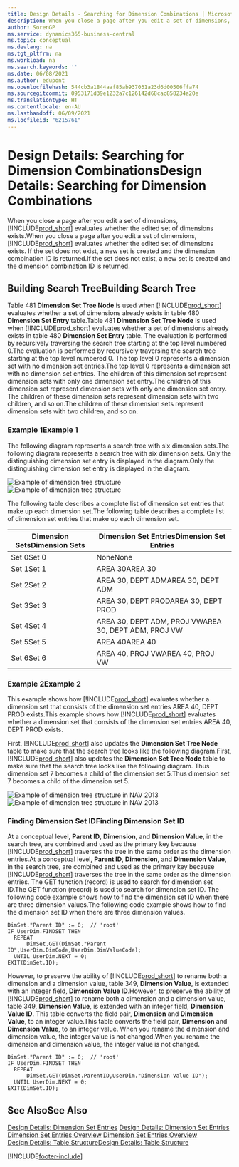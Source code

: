```yaml
---
title: Design Details - Searching for Dimension Combinations | Microsoft Docs
description: When you close a page after you edit a set of dimensions, Business Central evaluates whether the edited set of dimensions exists. If the set does not exist, a new set is created and the dimension combination ID is returned.
author: SorenGP
ms.service: dynamics365-business-central
ms.topic: conceptual
ms.devlang: na
ms.tgt_pltfrm: na
ms.workload: na
ms.search.keywords: ''
ms.date: 06/08/2021
ms.author: edupont
ms.openlocfilehash: 544cb3a1844aaf85ab937031a23d6d00506ffa74
ms.sourcegitcommit: 0953171d39e1232a7c126142d68cac858234a20e
ms.translationtype: HT
ms.contentlocale: en-AU
ms.lasthandoff: 06/09/2021
ms.locfileid: "6215761"
---
```

# <a name="design-details-searching-for-dimension-combinations"></a><span data-ttu-id="9ad9f-104">Design Details: Searching for Dimension Combinations</span><span class="sxs-lookup"><span data-stu-id="9ad9f-104">Design Details: Searching for Dimension Combinations</span></span>
<span data-ttu-id="9ad9f-105">When you close a page after you edit a set of dimensions, [!INCLUDE[prod_short](includes/prod_short.md)] evaluates whether the edited set of dimensions exists.</span><span class="sxs-lookup"><span data-stu-id="9ad9f-105">When you close a page after you edit a set of dimensions, [!INCLUDE[prod_short](includes/prod_short.md)] evaluates whether the edited set of dimensions exists.</span></span> <span data-ttu-id="9ad9f-106">If the set does not exist, a new set is created and the dimension combination ID is returned.</span><span class="sxs-lookup"><span data-stu-id="9ad9f-106">If the set does not exist, a new set is created and the dimension combination ID is returned.</span></span>  

## <a name="building-search-tree"></a><span data-ttu-id="9ad9f-107">Building Search Tree</span><span class="sxs-lookup"><span data-stu-id="9ad9f-107">Building Search Tree</span></span>  
 <span data-ttu-id="9ad9f-108">Table 481 **Dimension Set Tree Node** is used when [!INCLUDE[prod_short](includes/prod_short.md)] evaluates whether a set of dimensions already exists in table 480 **Dimension Set Entry** table.</span><span class="sxs-lookup"><span data-stu-id="9ad9f-108">Table 481 **Dimension Set Tree Node** is used when [!INCLUDE[prod_short](includes/prod_short.md)] evaluates whether a set of dimensions already exists in table 480 **Dimension Set Entry** table.</span></span> <span data-ttu-id="9ad9f-109">The evaluation is performed by recursively traversing the search tree starting at the top level numbered 0.</span><span class="sxs-lookup"><span data-stu-id="9ad9f-109">The evaluation is performed by recursively traversing the search tree starting at the top level numbered 0.</span></span> <span data-ttu-id="9ad9f-110">The top level 0 represents a dimension set with no dimension set entries.</span><span class="sxs-lookup"><span data-stu-id="9ad9f-110">The top level 0 represents a dimension set with no dimension set entries.</span></span> <span data-ttu-id="9ad9f-111">The children of this dimension set represent dimension sets with only one dimension set entry.</span><span class="sxs-lookup"><span data-stu-id="9ad9f-111">The children of this dimension set represent dimension sets with only one dimension set entry.</span></span> <span data-ttu-id="9ad9f-112">The children of these dimension sets represent dimension sets with two children, and so on.</span><span class="sxs-lookup"><span data-stu-id="9ad9f-112">The children of these dimension sets represent dimension sets with two children, and so on.</span></span>  

### <a name="example-1"></a><span data-ttu-id="9ad9f-113">Example 1</span><span class="sxs-lookup"><span data-stu-id="9ad9f-113">Example 1</span></span>  
 <span data-ttu-id="9ad9f-114">The following diagram represents a search tree with six dimension sets.</span><span class="sxs-lookup"><span data-stu-id="9ad9f-114">The following diagram represents a search tree with six dimension sets.</span></span> <span data-ttu-id="9ad9f-115">Only the distinguishing dimension set entry is displayed in the diagram.</span><span class="sxs-lookup"><span data-stu-id="9ad9f-115">Only the distinguishing dimension set entry is displayed in the diagram.</span></span>  

 <span data-ttu-id="9ad9f-116">![Example of dimension tree structure](media/nav2013_dimension_tree.png "Example of dimension tree structure")</span><span class="sxs-lookup"><span data-stu-id="9ad9f-116">![Example of dimension tree structure](media/nav2013_dimension_tree.png "Example of dimension tree structure")</span></span>  

 <span data-ttu-id="9ad9f-117">The following table describes a complete list of dimension set entries that make up each dimension set.</span><span class="sxs-lookup"><span data-stu-id="9ad9f-117">The following table describes a complete list of dimension set entries that make up each dimension set.</span></span>  

|<span data-ttu-id="9ad9f-118">Dimension Sets</span><span class="sxs-lookup"><span data-stu-id="9ad9f-118">Dimension Sets</span></span>|<span data-ttu-id="9ad9f-119">Dimension Set Entries</span><span class="sxs-lookup"><span data-stu-id="9ad9f-119">Dimension Set Entries</span></span>|  
|--------------------|---------------------------|  
|<span data-ttu-id="9ad9f-120">Set 0</span><span class="sxs-lookup"><span data-stu-id="9ad9f-120">Set 0</span></span>|<span data-ttu-id="9ad9f-121">None</span><span class="sxs-lookup"><span data-stu-id="9ad9f-121">None</span></span>|  
|<span data-ttu-id="9ad9f-122">Set 1</span><span class="sxs-lookup"><span data-stu-id="9ad9f-122">Set 1</span></span>|<span data-ttu-id="9ad9f-123">AREA 30</span><span class="sxs-lookup"><span data-stu-id="9ad9f-123">AREA 30</span></span>|  
|<span data-ttu-id="9ad9f-124">Set 2</span><span class="sxs-lookup"><span data-stu-id="9ad9f-124">Set 2</span></span>|<span data-ttu-id="9ad9f-125">AREA 30, DEPT ADM</span><span class="sxs-lookup"><span data-stu-id="9ad9f-125">AREA 30, DEPT ADM</span></span>|  
|<span data-ttu-id="9ad9f-126">Set 3</span><span class="sxs-lookup"><span data-stu-id="9ad9f-126">Set 3</span></span>|<span data-ttu-id="9ad9f-127">AREA 30, DEPT PROD</span><span class="sxs-lookup"><span data-stu-id="9ad9f-127">AREA 30, DEPT PROD</span></span>|  
|<span data-ttu-id="9ad9f-128">Set 4</span><span class="sxs-lookup"><span data-stu-id="9ad9f-128">Set 4</span></span>|<span data-ttu-id="9ad9f-129">AREA 30, DEPT ADM, PROJ VW</span><span class="sxs-lookup"><span data-stu-id="9ad9f-129">AREA 30, DEPT ADM, PROJ VW</span></span>|  
|<span data-ttu-id="9ad9f-130">Set 5</span><span class="sxs-lookup"><span data-stu-id="9ad9f-130">Set 5</span></span>|<span data-ttu-id="9ad9f-131">AREA 40</span><span class="sxs-lookup"><span data-stu-id="9ad9f-131">AREA 40</span></span>|  
|<span data-ttu-id="9ad9f-132">Set 6</span><span class="sxs-lookup"><span data-stu-id="9ad9f-132">Set 6</span></span>|<span data-ttu-id="9ad9f-133">AREA 40, PROJ VW</span><span class="sxs-lookup"><span data-stu-id="9ad9f-133">AREA 40, PROJ VW</span></span>|  

### <a name="example-2"></a><span data-ttu-id="9ad9f-134">Example 2</span><span class="sxs-lookup"><span data-stu-id="9ad9f-134">Example 2</span></span>  
 <span data-ttu-id="9ad9f-135">This example shows how [!INCLUDE[prod_short](includes/prod_short.md)] evaluates whether a dimension set that consists of the dimension set entries AREA 40, DEPT PROD exists.</span><span class="sxs-lookup"><span data-stu-id="9ad9f-135">This example shows how [!INCLUDE[prod_short](includes/prod_short.md)] evaluates whether a dimension set that consists of the dimension set entries AREA 40, DEPT PROD exists.</span></span>  

 <span data-ttu-id="9ad9f-136">First, [!INCLUDE[prod_short](includes/prod_short.md)] also updates the **Dimension Set Tree Node** table to make sure that the search tree looks like the following diagram.</span><span class="sxs-lookup"><span data-stu-id="9ad9f-136">First, [!INCLUDE[prod_short](includes/prod_short.md)] also updates the **Dimension Set Tree Node** table to make sure that the search tree looks like the following diagram.</span></span> <span data-ttu-id="9ad9f-137">Thus dimension set 7 becomes a child of the dimension set 5.</span><span class="sxs-lookup"><span data-stu-id="9ad9f-137">Thus dimension set 7 becomes a child of the dimension set 5.</span></span>  

 <span data-ttu-id="9ad9f-138">![Example of dimension tree structure in NAV 2013](media/nav2013_dimension_tree_example2.png "Example of dimension tree structure in NAV 2013")</span><span class="sxs-lookup"><span data-stu-id="9ad9f-138">![Example of dimension tree structure in NAV 2013](media/nav2013_dimension_tree_example2.png "Example of dimension tree structure in NAV 2013")</span></span>  

### <a name="finding-dimension-set-id"></a><span data-ttu-id="9ad9f-139">Finding Dimension Set ID</span><span class="sxs-lookup"><span data-stu-id="9ad9f-139">Finding Dimension Set ID</span></span>  
 <span data-ttu-id="9ad9f-140">At a conceptual level, **Parent ID**, **Dimension**, and **Dimension Value**, in the search tree, are combined and used as the primary key because [!INCLUDE[prod_short](includes/prod_short.md)] traverses the tree in the same order as the dimension entries.</span><span class="sxs-lookup"><span data-stu-id="9ad9f-140">At a conceptual level, **Parent ID**, **Dimension**, and **Dimension Value**, in the search tree, are combined and used as the primary key because [!INCLUDE[prod_short](includes/prod_short.md)] traverses the tree in the same order as the dimension entries.</span></span> <span data-ttu-id="9ad9f-141">The GET function (record) is used to search for dimension set ID.</span><span class="sxs-lookup"><span data-stu-id="9ad9f-141">The GET function (record) is used to search for dimension set ID.</span></span> <span data-ttu-id="9ad9f-142">The following code example shows how to find the dimension set ID when there are three dimension values.</span><span class="sxs-lookup"><span data-stu-id="9ad9f-142">The following code example shows how to find the dimension set ID when there are three dimension values.</span></span>  

```  
DimSet."Parent ID" := 0;  // 'root'  
IF UserDim.FINDSET THEN  
  REPEAT  
      DimSet.GET(DimSet."Parent ID",UserDim.DimCode,UserDim.DimValueCode);  
  UNTIL UserDim.NEXT = 0;  
EXIT(DimSet.ID);  

```  

<span data-ttu-id="9ad9f-143">However, to preserve the ability of [!INCLUDE[prod_short](includes/prod_short.md)] to rename both a dimension and a dimension value, table 349, **Dimension Value**, is extended with an integer field, **Dimension Value ID**.</span><span class="sxs-lookup"><span data-stu-id="9ad9f-143">However, to preserve the ability of [!INCLUDE[prod_short](includes/prod_short.md)] to rename both a dimension and a dimension value, table 349, **Dimension Value**, is extended with an integer field, **Dimension Value ID**.</span></span> <span data-ttu-id="9ad9f-144">This table converts the field pair, **Dimension** and **Dimension Value**, to an integer value.</span><span class="sxs-lookup"><span data-stu-id="9ad9f-144">This table converts the field pair, **Dimension** and **Dimension Value**, to an integer value.</span></span> <span data-ttu-id="9ad9f-145">When you rename the dimension and dimension value, the integer value is not changed.</span><span class="sxs-lookup"><span data-stu-id="9ad9f-145">When you rename the dimension and dimension value, the integer value is not changed.</span></span>  

```  
DimSet."Parent ID" := 0;  // 'root'  
IF UserDim.FINDSET THEN  
  REPEAT  
      DimSet.GET(DimSet.ParentID,UserDim."Dimension Value ID");  
  UNTIL UserDim.NEXT = 0;  
EXIT(DimSet.ID);  

```  

## <a name="see-also"></a><span data-ttu-id="9ad9f-146">See Also</span><span class="sxs-lookup"><span data-stu-id="9ad9f-146">See Also</span></span>
    
 <span data-ttu-id="9ad9f-147">[Design Details: Dimension Set Entries](design-details-dimension-set-entries.md) </span><span class="sxs-lookup"><span data-stu-id="9ad9f-147">[Design Details: Dimension Set Entries](design-details-dimension-set-entries.md) </span></span>  
 <span data-ttu-id="9ad9f-148">[Dimension Set Entries Overview](design-details-dimension-set-entries-overview.md) </span><span class="sxs-lookup"><span data-stu-id="9ad9f-148">[Dimension Set Entries Overview](design-details-dimension-set-entries-overview.md) </span></span>  
 [<span data-ttu-id="9ad9f-149">Design Details: Table Structure</span><span class="sxs-lookup"><span data-stu-id="9ad9f-149">Design Details: Table Structure</span></span>](design-details-table-structure.md)   
 


[!INCLUDE[footer-include](includes/footer-banner.md)]
